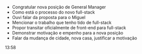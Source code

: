 - Congratular nova posição de General Manager
- Como está o processo do novo full-stack
- Ouvi falar da proposta para o Miguel
- Mencionar o trabalho que tenho tido de full-stack
- Propor transitar oficialmente de front-end para full-stack
- Demonstrar motivação e empenho para a nova posição
- Falar da mudança de cidade, nova casa, justificar a motivação


13:58

